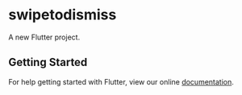 # swipetodismiss

A new Flutter project.

## Getting Started

For help getting started with Flutter, view our online
[documentation](https://flutter.io/).
